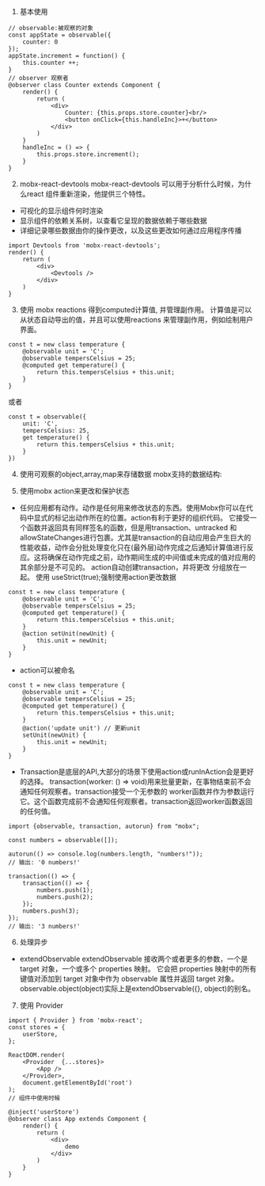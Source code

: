 1. 基本使用

```
// observable:被观察的对象
const appState = observable({
    counter: 0
});
appState.increment = function() {
    this.counter ++; 
}
// observer 观察者
@observer class Counter extends Component {
    render() {
        return (
            <div>
                Counter: {this.props.store.counter}<br/>
                <button onClick={this.handleInc}>+</button>
            </div>
        )
    }
    handleInc = () => {
        this.props.store.increment();
    }
}
```

2.  mobx-react-devtools
mobx-react-devtools 可以用于分析什么时候，为什么react 组件重新渲染，他提供三个特性。
* 可视化的显示组件何时渲染
* 显示组件的依赖关系树，以查看它呈现的数据依赖于哪些数据
* 详细记录哪些数据由你的操作更改，以及这些更改如何通过应用程序传播
```
import Devtools from 'mobx-react-devtools';
render() {
    return (
        <div>
            <Devtools />
        </div>
    )
}
```

3. 使用 mobx reactions 得到computed计算值, 并管理副作用。
计算值是可以从状态自动导出的值，并且可以使用reactions 来管理副作用，例如绘制用户界面。
```
const t = new class temperature {
    @observable unit = 'C';
    @observable tempersCelsius = 25;
    @computed get temperature() {
        return this.tempersCelsius + this.unit;
    }
}
```
或者
```
const t = observable({
    unit: 'C',
    tempersCelsius: 25,
    get temperature() {
        return this.tempersCelsius + this.unit;
    }
})
```

4. 使用可观察的object,array,map来存储数据
mobx支持的数据结构:

5. 使用mobx action来更改和保护状态
- 任何应用都有动作。动作是任何用来修改状态的东西。使用Mobx你可以在代码中显式的标记出动作所在的位置。action有利于更好的组织代码。
它接受一个函数并返回具有同样签名的函数，但是用transaction、untracked 和 allowStateChanges进行包裹。尤其是transaction的自动应用会产生巨大的性能收益，动作会分批处理变化只在(最外层)动作完成之后通知计算值进行反应。这将确保在动作完成之前，动作期间生成的中间值或未完成的值对应用的其余部分是不可见的。
action自动创建transaction，并将更改 分组放在一起。
使用 useStrict(true);强制使用action更改数据

```
const t = new class temperature {
    @observable unit = 'C';
    @observable tempersCelsius = 25;
    @computed get temperature() {
        return this.tempersCelsius + this.unit;
    }
    @action setUnit(newUnit) {
        this.unit = newUnit;
    }
}
```

- action可以被命名
```
const t = new class temperature {
    @observable unit = 'C';
    @observable tempersCelsius = 25;
    @computed get temperature() {
        return this.tempersCelsius + this.unit;
    }
    @action('update unit') // 更新unit
    setUnit(newUnit) {
        this.unit = newUnit;
    }
}
```

- Transaction是底层的API,大部分的场景下使用action或runInAction会是更好的选择。
transaction(worker: () => void)用来批量更新，在事物结束前不会通知任何观察者。transaction接受一个无参数的  worker函数并作为参数运行它。这个函数完成前不会通知任何观察者。transaction返回worker函数返回的任何值。
```
import {observable, transaction, autorun} from "mobx";

const numbers = observable([]);

autorun(() => console.log(numbers.length, "numbers!"));
// 输出: '0 numbers!'

transaction(() => {
    transaction(() => {
        numbers.push(1);
        numbers.push(2);
    });
    numbers.push(3);
});
// 输出: '3 numbers!'
```

6. 处理异步
- extendObservable
extendObservable 接收两个或者更多的参数，一个是 target 对象，一个或多个 properties 映射。 它会把 properties 映射中的所有键值对添加到 target 对象中作为 observable 属性并返回 target 对象。
observable.object(object)实际上是extendObservable({}, object)的别名。


7. 使用 Provider
```
import { Provider } from 'mobx-react';
const stores = {
    userStore,
};

ReactDOM.render(
    <Provider  {...stores}>
        <App />
    </Provider>,
    document.getElementById('root')
);
// 组件中使用时候

@inject('userStore')
@observer class App extends Component {
    render() {
        return (
            <div>
                demo
            </div>
        )
    }
}

```